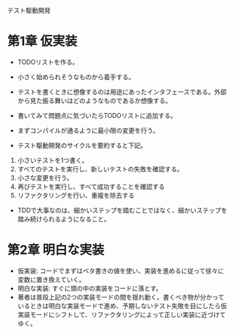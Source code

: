 テスト駆動開発

# 第1章 仮実装
- TODOリストを作る。
- 小さく始められそうなものから着手する。
- テストを書くときに想像するのは用途にあったインタフェースである。外部から見た振る舞いはどのようなものであるか想像する。

- 書いてみて問題点に気づいたらTODOリストに追加する。
- まずコンパイルが通るように最小限の変更を行う。

- テスト駆動開発のサイクルを要約すると下記。
1. 小さいテストを1つ書く。
2. すべてのテストを実行し、新しいテストの失敗を確認する。
3. 小さな変更を行う。
4. 再びテストを実行し、すべて成功することを確認する
5. リファクタリングを行い、重複を除去する

- TDDで大事なのは、細かいステップを踏むことではなく、細かいステップを踏み続けられるようになること。

# 第2章 明白な実装
- 仮実装: コードでまずはベタ書きの値を使い、実装を進めるに従って徐々に変数に置き換えていく。
- 明白な実装: すぐに頭の中の実装をコードに落とす。
- 著者は普段上記の2つの実装モードの間を揺れ動く。書くべき物が分かっているときは明白な実装モードで進め、予期しないテスト失敗を目にしたら仮実装モードにシフトして、リファクタリングによって正しい実装に近づけてゆく。
